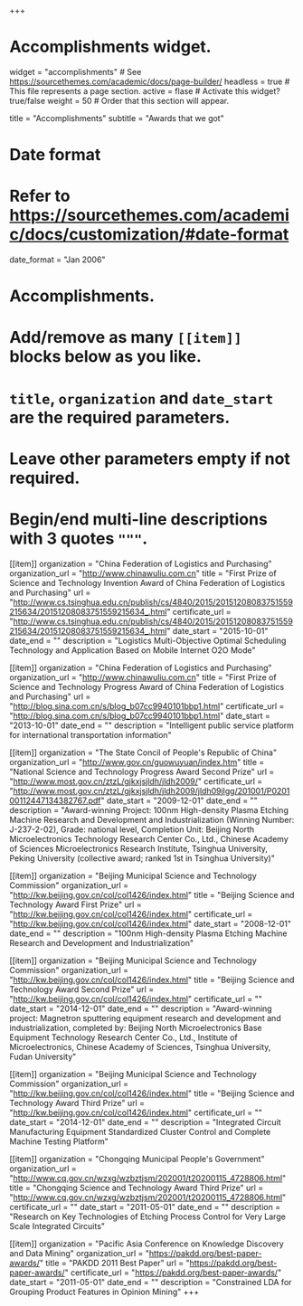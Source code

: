 +++
# Accomplishments widget.
widget = "accomplishments"  # See https://sourcethemes.com/academic/docs/page-builder/
headless = true  # This file represents a page section.
active = flase  # Activate this widget? true/false
weight = 50  # Order that this section will appear.

title = "Accomplishments"
subtitle = "Awards that we got"

# Date format
#   Refer to https://sourcethemes.com/academic/docs/customization/#date-format
date_format = "Jan 2006"

# Accomplishments.
#   Add/remove as many `[[item]]` blocks below as you like.
#   `title`, `organization` and `date_start` are the required parameters.
#   Leave other parameters empty if not required.
#   Begin/end multi-line descriptions with 3 quotes `"""`.

[[item]]
  organization = "China Federation of Logistics and Purchasing"
  organization_url = "http://www.chinawuliu.com.cn"
  title = "First Prize of Science and Technology Invention Award of China Federation of Logistics and Purchasing"
  url = "http://www.cs.tsinghua.edu.cn/publish/cs/4840/2015/20151208083751559215634/20151208083751559215634_.html"
  certificate_url = "http://www.cs.tsinghua.edu.cn/publish/cs/4840/2015/20151208083751559215634/20151208083751559215634_.html"
  date_start = "2015-10-01"
  date_end = ""
  description = "Logistics Multi-Objective Optimal Scheduling Technology and Application Based on Mobile Internet O2O Mode"

[[item]]
  organization = "China Federation of Logistics and Purchasing"
  organization_url = "http://www.chinawuliu.com.cn"
  title = "First Prize of Science and Technology Progress Award of China Federation of Logistics and Purchasing"
  url = "http://blog.sina.com.cn/s/blog_b07cc9940101bbp1.html"
  certificate_url = "http://blog.sina.com.cn/s/blog_b07cc9940101bbp1.html"
  date_start = "2013-10-01"
  date_end = ""
  description = "Intelligent public service platform for international transportation information"

[[item]]
  organization = "The State Concil of People's Republic of China"
  organization_url = "http://www.gov.cn/guowuyuan/index.htm"
  title = "National Science and Technology Progress Award Second Prize"
  url = "http://www.most.gov.cn/ztzL/gjkxjsjldh/jldh2009/"
  certificate_url = "http://www.most.gov.cn/ztzL/gjkxjsjldh/jldh2009/jldh09jlgg/201001/P020100112447134382767.pdf"
  date_start = "2009-12-01"
  date_end = ""
  description = "Award-winning Project: 100nm High-density Plasma Etching Machine Research and Development and Industrialization (Winning Number: J-237-2-02), Grade: national level, Completion Unit: Beijing North Microelectronics Technology Research Center Co., Ltd., Chinese Academy of Sciences Microelectronics Research Institute, Tsinghua University, Peking University (collective award; ranked 1st in Tsinghua University)"
  
[[item]]
  organization = "Beijing Municipal Science and Technology Commission"
  organization_url = "http://kw.beijing.gov.cn/col/col1426/index.html"
  title = "Beijing Science and Technology Award First Prize"
  url = "http://kw.beijing.gov.cn/col/col1426/index.html"
  certificate_url = "http://kw.beijing.gov.cn/col/col1426/index.html"
  date_start = "2008-12-01"
  date_end = ""
  description = "100nm High-density Plasma Etching Machine Research and Development and Industrialization"

[[item]]
  organization = "Beijing Municipal Science and Technology Commission"
  organization_url = "http://kw.beijing.gov.cn/col/col1426/index.html"
  title = "Beijing Science and Technology Award Second Prize"
  url = "http://kw.beijing.gov.cn/col/col1426/index.html"
  certificate_url = ""
  date_start = "2014-12-01"
  date_end = ""
  description = "Award-winning project: Magnetron sputtering equipment research and development and industrialization, completed by: Beijing North Microelectronics Base Equipment Technology Research Center Co., Ltd., Institute of Microelectronics, Chinese Academy of Sciences, Tsinghua University, Fudan University"

[[item]]
  organization = "Beijing Municipal Science and Technology Commission"
  organization_url = "http://kw.beijing.gov.cn/col/col1426/index.html"
  title = "Beijing Science and Technology Award Third Prize"
  url = "http://kw.beijing.gov.cn/col/col1426/index.html"
  certificate_url = ""
  date_start = "2014-12-01"
  date_end = ""
  description = "Integrated Circuit Manufacturing Equipment Standardized Cluster Control and Complete Machine Testing Platform"

[[item]]
  organization = "Chongqing Municipal People's Government"
  organization_url = "http://www.cq.gov.cn/wzxg/wzbztjsm/202001/t20200115_4728806.html"
  title = "Chongqing Science and Technology Award Third Prize"
  url = "http://www.cq.gov.cn/wzxg/wzbztjsm/202001/t20200115_4728806.html"
  certificate_url = ""
  date_start = "2011-05-01"
  date_end = ""
  description = "Research on Key Technologies of Etching Process Control for Very Large Scale Integrated Circuits"

[[item]]
  organization = "Pacific Asia Conference on Knowledge Discovery and Data Mining"
  organization_url = "https://pakdd.org/best-paper-awards/"
  title = "PAKDD 2011 Best Paper"
  url = "https://pakdd.org/best-paper-awards/"
  certificate_url = "https://pakdd.org/best-paper-awards/"
  date_start = "2011-05-01"
  date_end = ""
  description = "Constrained LDA for Grouping Product Features in Opinion Mining"
+++
